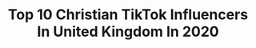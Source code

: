 ---
title: Top 10 Christian TikTok Influencers In United Kingdom In 2020
description: >-
  Find top christian TikTok influencers in United Kingdom in 2020. Most popular hashtags: #brighterinside #react #life #worship.
platform: TikTok
profiles:
  - username: "uzooachebe"
    fullname: >-
      Uzoamaka Achebe
    location: "United Kingdom"
    followers: 5341
    engagement: 1871
    commentsToLikes: 0.057058
    id: ckai6qdlwx7r10i78wgxruciu
    verified: false
    hashtags: "#nigeria, #style, #transition, #africa"
  - username: "wearegalantis"
    fullname: >-
      wearegalantis
    location: "United Kingdom"
    followers: 21021
    engagement: 2247
    commentsToLikes: 0.010675
    id: ck8nimb1a6brf0j78utg40bs6
    verified: true
    hashtags: "#feltalovelikethis, #accidentalmusic, #bones"
  - username: "ihavereallycurlyhair"
    fullname: >-
      𝓪𝓫𝓫𝓲𝓮
    location: "United Kingdom"
    followers: 31791
    engagement: 1216
    commentsToLikes: 0.052230
    id: ck8adcvo057wh0j78z710jfcj
    verified: false
    hashtags: "#oops, #room, #fashion, #getintoit"
  - username: "rebb_44"
    fullname: >-
      Rebekah Patterson
    location: "United Kingdom"
    followers: 2344
    engagement: 768
    commentsToLikes: 0.063185
    id: ck931iex9etgg0j78tmacpz5i
    verified: false
    hashtags: "#heforgives, #duetthis, #ck, #equallyyoked"
  - username: "hilary_savedbygrace98"
    fullname: >-
      Hilary Bacon
    location: "United Kingdom"
    followers: 3483
    engagement: 2584
    commentsToLikes: 0.066208
    id: cka0pqeht9gvv0i783rhb91sy
    verified: false
    hashtags: "#footwashing, #glorytogod, #wonderous, #myfather"
  - username: "anjola_od"
    fullname: >-
      ANJOLA.OD
    location: "United Kingdom"
    followers: 2419
    engagement: 1275
    commentsToLikes: 0.086444
    id: ckan5dwrdel0t0i78bdx8pi85
    verified: false
    hashtags: "#react, #cartoon, #basketball, #songs"
  - username: "loisdewhirst"
    fullname: >-
      lolo 🤍
    location: "United Kingdom"
    followers: 10168
    engagement: 1478
    commentsToLikes: 0.038598
    id: cka0r8bxafzuc0i78bw01mh1o
    verified: false
    hashtags: "#brighterinside, #pastorskid, #worship, #tiktokchurch"
  - username: "secretplaceofworship"
    fullname: >-
      Secretplaceofworship
    location: "United Kingdom"
    followers: 81277
    engagement: 1235
    commentsToLikes: 0.023697
    id: ckan1ltbtw42e0i7830cgtun2
    verified: false
    hashtags: "#hillsongworship, #reggae, #hillsong, #hillsongunited"
  - username: "adamruddock"
    fullname: >-
      Adam Ruddock
    location: "United Kingdom"
    followers: 25683
    engagement: 1691
    commentsToLikes: 0.025070
    id: ck8ndr13ck77z0j78n287yd0c
    verified: false
    hashtags: "#fitness, #food, #test, #harmony"
  - username: "butterbean666"
    fullname: >-
      butter
    location: "United Kingdom"
    followers: 2607
    engagement: 704
    commentsToLikes: 0.035721
    id: ck8khyq5oowmh0j78htgroiig
    verified: false
    hashtags: "#transrights, #christian, #kaitlynbennett"
---